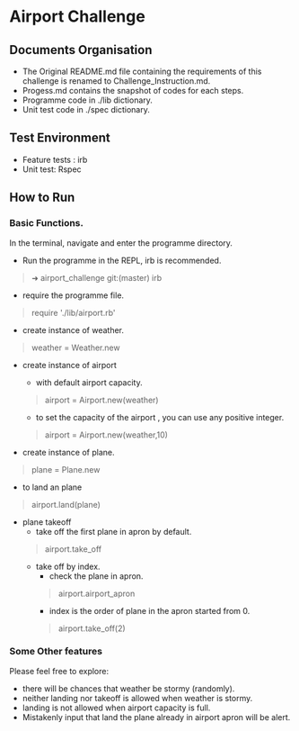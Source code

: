 # Airport Challenge  
## Documents Organisation
* The Original README.md file containing the requirements of this challenge is renamed to Challenge_Instruction.md.  
*   Progess.md contains the snapshot of codes for each steps.
* Programme code in ./lib dictionary.  
* Unit test code in ./spec dictionary.

## Test Environment
* Feature tests : irb
* Unit test:  Rspec  

## How to Run

### Basic Functions.  
In the terminal, navigate and enter the programme directory.

* Run the programme in the REPL,  irb is recommended.   
> ➜  airport_challenge git:(master) irb


* require the programme file.
> require './lib/airport.rb'


* create instance of weather.  
> weather = Weather.new


* create instance of airport
	* with default airport capacity.      
	> airport = Airport.new(weather)

	* to set the capacity of the airport , you can use any positive integer.    
	> airport = Airport.new(weather,10)


* create instance of plane.  
> plane = Plane.new


* to land an plane
> airport.land(plane)      


* plane takeoff
	* take off the first plane in apron by default.    
	>   airport.take_off
	* take off by index.  
		* check the plane in apron.  
		> airport.airport_apron
		* index is the order of  plane in the apron started from 0.  
		> airport.take_off(2)


### Some Other features
Please feel free to explore:  

* there will be chances that weather be stormy (randomly).
* neither landing nor takeoff is allowed when weather is stormy.
* landing is not allowed when airport capacity is full.
* Mistakenly input that land the plane already in airport apron will be alert.
